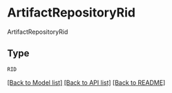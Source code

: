 # ArtifactRepositoryRid

ArtifactRepositoryRid

## Type
```python
RID
```


[[Back to Model list]](../../README.md#models-v1-link) [[Back to API list]](../../README.md#documentation-for-api-endpoints) [[Back to README]](../../README.md)
